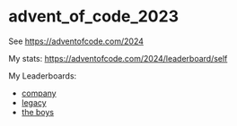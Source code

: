 # advent_of_code_2023

See https://adventofcode.com/2024

My stats: https://adventofcode.com/2024/leaderboard/self

My Leaderboards:

  * [company](https://adventofcode.com/2023/leaderboard/private/view/2002924)
  * [legacy](https://adventofcode.com/2023/leaderboard/private/view/1029122)
  * [the boys](https://adventofcode.com/2023/leaderboard/private/view/1029866)

